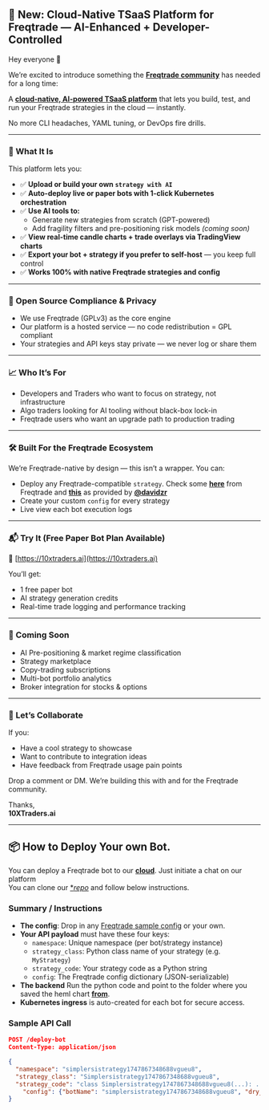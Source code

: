 ## 🚀 New: Cloud-Native TSaaS Platform for Freqtrade — AI-Enhanced + Developer-Controlled

Hey everyone 👋

We’re excited to introduce something the [**Freqtrade community**](https://www.freqtrade.io/en/stable/) has needed for a long time:

A [**cloud-native, AI-powered TSaaS platform**](https://10xtraders.ai) that lets you build, test, and run your Freqtrade strategies in the cloud — instantly.

No more CLI headaches, YAML tuning, or DevOps fire drills.

---

### 🚀 What It Is

This platform lets you:

- ✅ **Upload or build your own `strategy with AI`**
- ✅ **Auto-deploy live or paper bots with 1-click Kubernetes orchestration**
- ✅ **Use AI tools to:**
  - Generate new strategies from scratch (GPT-powered)
  - Add fragility filters and pre-positioning risk models *(coming soon)*
- ✅ **View real-time candle charts + trade overlays via TradingView charts**
- ✅ **Export your bot + strategy if you prefer to self-host** — you keep full control
- ✅ **Works 100% with native Freqtrade strategies and config**

---

### 🔐 Open Source Compliance & Privacy

- We use Freqtrade (GPLv3) as the core engine
- Our platform is a hosted service — no code redistribution = GPL compliant
- Your strategies and API keys stay private — we never log or share them

---

### 📈 Who It’s For

- Developers and Traders who want to focus on strategy, not infrastructure
- Algo traders looking for AI tooling without black-box lock-in
- Freqtrade users who want an upgrade path to production trading

---

### 🛠️ Built For the Freqtrade Ecosystem

We’re Freqtrade-native by design — this isn’t a wrapper. You can:

- Deploy any Freqtrade-compatible `strategy`. Check some [**here**](https://github.com/freqtrade/freqtrade-strategies/tree/main) from Freqtrade and [**this**](https://github.com/davidzr/freqtrade-strategies/tree/main/strategies) as provided by [**@davidzr**](https://github.com/davidzr) 
- Create your custom `config` for every strategy
- Live view each bot execution logs

---

### 📬 Try It (Free Paper Bot Plan Available)

🔗 [https://10xtraders.ai](https://10xtraders.ai)

You’ll get:

- 1 free paper bot
- AI strategy generation credits
- Real-time trade logging and performance tracking

---

### 🧠 Coming Soon

- AI Pre-positioning & market regime classification
- Strategy marketplace
- Copy-trading subscriptions
- Multi-bot portfolio analytics
- Broker integration for stocks & options

---

### 🙌 Let’s Collaborate

If you:

- Have a cool strategy to showcase
- Want to contribute to integration ideas
- Have feedback from Freqtrade usage pain points

Drop a comment or DM. We’re building this with and for the Freqtrade community.

Thanks,  
**10XTraders.ai**

---

## 📦 How to Deploy Your own Bot.

You can deploy a Freqtrade bot to our [**cloud**](https://10xtarders.ai). Just initiate a chat on our platform  
You can clone our [**repo*](https://github.com/10xtraders/Cloud-Native-TSaaS-Platform-for-Freqtrade-AI-Enhanced-Developer-Controlled) and follow below instructions. 

### **Summary / Instructions**

- **The config**: Drop in any [Freqtrade sample config](https://www.freqtrade.io/en/stable/configuration/) or your own.
- **Your API payload** must have these four keys:  
  - `namespace`: Unique namespace (per bot/strategy instance)
  - `strategy_class`: Python class name of your strategy (e.g. `MyStrategy`)
  - `strategy_code`: Your strategy code as a Python string
  - `config`: The Freqtrade config dictionary (JSON-serializable)
- **The backend** Run the python code and point to the folder where you saved the heml chart [**from**](https://github.com/DerSalvador/freqtrade-k8s-helm-chart/tree/develop).
- **Kubernetes ingress** is auto-created for each bot for secure access.

### **Sample API Call**

```json
POST /deploy-bot
Content-Type: application/json

{
  "namespace": "simplersistrategy1747867348688vgueu8",
  "strategy_class": "Simplersistrategy1747867348688vgueu8",
  "strategy_code": "class Simplersistrategy1747867348688vgueu8(...): ...", 
    "config": {"botName": "simplersistrategy1747867348688vgueu8", "dry_run": true, "bot_name": "MyBot", "exchange": {"key": "youremail@yoursite.com", "uid": "", "name": "exchange_name", "secret": "Secret", "sandbox": false, "password": "", "enable_ws": true, "log_responses": false, "only_from_ccxt": false, "pair_blacklist": ["DOGE/USDT", "SHIB/USDT"], "pair_whitelist": ["AVAX/USDT", "DOT/USDT", "LINK/USDT", "UNI/USDT", "MATIC/USDT", "LTC/USDT", "ATOM/USDT", "NEAR/USDT", "FIL/USDT", "AAVE/USDT", "SAND/USDT", "GRT/USDT", "FTM/USDT", "ALGO/USDT", "ICP/USDT"], "unknown_fee_rate": 0, "skip_open_order_update": false, "markets_refresh_interval": 60}, "stoploss": -0.1, "strategy": "simplersistrategy1747867348688vgueu8", "telegram": {"token": "", "chat_id": "", "enabled": false}, "enable_ws": true, "internals": {"heartbeat_interval": 60, "process_throttle_secs": 5}, "pairlists": [{"method": "StaticPairList"}, {"method": "VolumePairList", "sort_key": "quoteVolume", "number_assets": 20, "refresh_period": 1800}, {"method": "AgeFilter", "min_days_listed": 10}, {"method": "PrecisionFilter"}, {"method": "PriceFilter", "min_price": 0.0000001, "low_price_ratio": 0.01}, {"method": "SpreadFilter", "max_spread_ratio": 0.005}, {"method": "RangeStabilityFilter", "lookback_days": 10, "refresh_period": 1440, "min_rate_of_change": 0.01}], "timeframe": "5m", "api_server": {"enabled": true, "password": "Scret", "username": "username", "ws_token": "SOME_RANDOM_WS_TOKEN", "verbosity": "error", "listen_port": 8080, "CORS_origins": "[]", "enable_openapi": false, "jwt_secret_key": "CHANGE_ME_TO_RANDOM_SECRET", "listen_ip_address": "127.0.0.1"}, "configName": "simplersistrategy1747867348688vgueu8", "margin_mode": "cross", "minimal_roi": {"0": 0.04, "30": 0.02, "60": 0.01}, "order_types": {"exit": "limit", "entry": "limit", "stoploss": "market", "force_exit": "market", "force_entry": "market", "emergency_exit": "market", "stoploss_on_exchange": false, "stoploss_on_exchange_interval": 60}, "protections": [{"method": "StoplossGuard", "trade_limit": 4, "only_per_pair": false, "stop_duration_candles": 60, "lookback_period_candles": 60}, {"method": "CooldownPeriod", "stop_duration_candles": 20}, {"method": "MaxDrawdown", "trade_limit": 20, "max_allowed_drawdown": 0.2, "stop_duration_candles": 10, "lookback_period_candles": 200}, {"method": "LowProfitPairs", "trade_limit": 1, "required_profit": 0.02, "stop_duration_candles": 2, "lookback_period_candles": 360}], "exit_pricing": {"price_side": "ask", "order_book_top": 1, "use_order_book": false, "price_last_balance": 0}, "stake_amount": 1000, "trading_mode": "spot", "entry_pricing": {"price_side": "bid", "order_book_top": 1, "use_order_book": false, "price_last_balance": 0, "check_depth_of_market": {"enabled": false, "bids_to_ask_delta": 1}}, "initial_state": "stopped", "strategy_path": "user_data/strategies/", "trailing_stop": false, "dry_run_wallet": "10000", "stake_currency": "USDT", "max_open_trades": 6, "unfilledtimeout": {"exit": 30, "unit": "minutes", "entry": 10, "exit_timeout_count": 0}, "use_exit_signal": true, "dataformat_ohlcv": "json", "exit_profit_only": false, "available_capital": 0, "dataformat_trades": "jsongz", "exit_profit_offset": 0, "force_entry_enable": true, "order_time_in_force": {"exit": "gtc", "entry": "gtc"}, "fiat_display_currency": "USD", "amount_reserve_percent": 0.05, "tradable_balance_ratio": 0.99, "trailing_stop_positive": 0.005, "amend_last_stake_amount": false, "disable_dataframe_checks": false, "markets_refresh_interval": 60, "process_only_new_candles": true, "cancel_open_orders_on_exit": false, "ignore_roi_if_entry_signal": false, "position_adjustment_enable": false, "last_stake_amount_min_ratio": 0.5, "max_entry_position_adjustment": -1, "trailing_stop_positive_offset": 0.0051, "trailing_only_offset_is_reached": false, "ignore_buying_expired_candle_after": 0}
}
